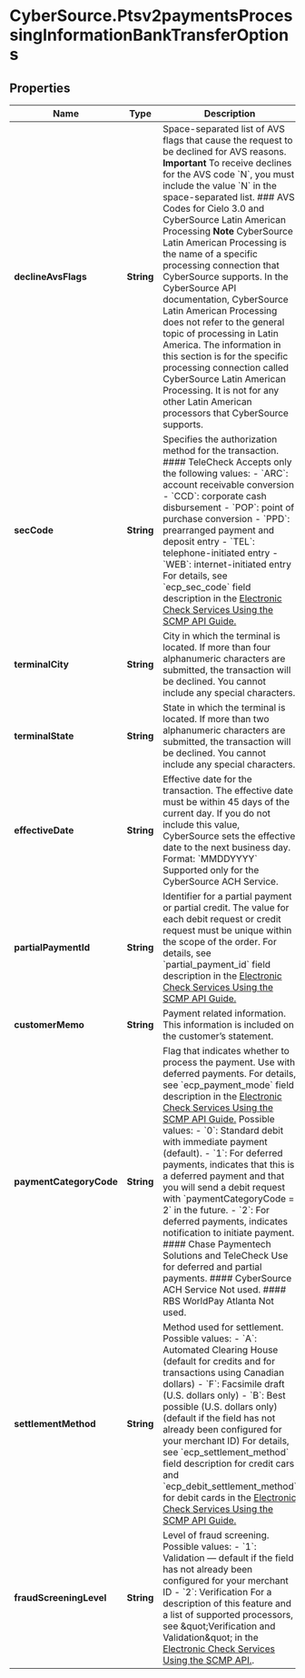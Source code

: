 # CyberSource.Ptsv2paymentsProcessingInformationBankTransferOptions

## Properties
Name | Type | Description | Notes
------------ | ------------- | ------------- | -------------
**declineAvsFlags** | **String** | Space-separated list of AVS flags that cause the request to be declined for AVS reasons.  **Important** To receive declines for the AVS code &#x60;N&#x60;, you must include the value &#x60;N&#x60; in the space-separated list.  ### AVS Codes for Cielo 3.0 and CyberSource Latin American Processing  **Note** CyberSource Latin American Processing is the name of a specific processing connection that CyberSource supports. In the CyberSource API documentation, CyberSource Latin American Processing does not refer to the general topic of processing in Latin America. The information in this section is for the specific processing connection called CyberSource Latin American Processing. It is not for any other Latin American processors that CyberSource supports.  |AVS Code|Description| |--- |--- | |D|Partial match: postal code and address match.| |E|Not supported: AVS is not supported for this card type. _or_ Invalid: the acquirer returned an unrecognized value for the AVS response.| |F|Partial match: postal code matches, but CPF and address do not match.*| |G|Not supported: AVS not supported or not verified.| |I|No match: AVS information is not available.| |K|Partial match: CPF matches, but postal code and address do not match.*| |L|Partial match: postal code and CPF match, but address does not match.*| |N|No match: postal code, CPF, and address do not match.*| |O|Partial match: CPF and address match, but postal code does not match.*| |R|Not supported: your implementation does not support AVS _or_ System unavailable.| |T|Partial match: address matches, but postal code and CPF do not match.*| |V|Match: postal code, CPF, and address match.*| |* CPF (Cadastro de Pessoas Fisicas) is required only for Redecard in Brazil.||  ### AVS Codes for All Other Processors  **Note** The list of AVS codes for all other processors follows these descriptions of the processor-specific information for these codes.  #### American Express Cards For American Express cards only, you can receive Visa and CyberSource AVS codes in addition to the American Express AVS codes.  **Note** For CyberSource through VisaNet, the American Express AVS codes are converted to Visa AVS codes before they are returned to you. As a result, you will not receive American Express AVS codes for the American Express card type.  _American Express Card codes_: &#x60;F&#x60;, &#x60;H&#x60;, &#x60;K&#x60;, &#x60;L&#x60;, &#x60;O&#x60;, &#x60;T&#x60;, &#x60;V&#x60;  #### Domestic and International Visa Cards The international and domestic alphabetic AVS codes are the Visa standard AVS codes. CyberSource maps the standard AVS return codes for other types of payment cards, including American Express cards, to the Visa standard AVS codes.  AVS is considered either domestic or international, depending on the location of the bank that issued the customer’s payment card: - When the bank is in the U.S., the AVS is domestic. - When the bank is outside the U.S., the AVS is international.  You should be prepared to handle both domestic and international AVS result codes: - For international cards, you can receive domestic AVS codes in addition to the international AVS codes. - For domestic cards, you can receive international AVS codes in addition to the domestic AVS codes.  _International Visa Codes_: &#x60;B&#x60;, &#x60;C&#x60;, &#x60;D&#x60;, &#x60;G&#x60;, &#x60;I&#x60;, &#x60;M&#x60;, &#x60;P&#x60;  _Domestic Visa Codes_: &#x60;A&#x60;, &#x60;E&#x60;,&#x60;N&#x60;, &#x60;R&#x60;, &#x60;S&#x60;, &#x60;U&#x60;, &#x60;W&#x60;, &#x60;X&#x60;, &#x60;Y&#x60;, &#x60;Z&#x60;  #### CyberSource Codes The numeric AVS codes are created by CyberSource and are not standard Visa codes. These AVS codes can be returned for any card type.  _CyberSource Codes_: &#x60;1&#x60;, &#x60;2&#x60;, &#x60;3&#x60;, &#x60;4&#x60;  ### Table of AVS Codes for All Other Processors  |AVS Code|Description| |--- |--- | |A|Partial match: street address matches, but 5-digit and 9-digit postal codes do not match.| |B|Partial match: street address matches, but postal code is not verified. Returned only for Visa cards not issued in the U.S.| |C|No match: street address and postal code do not match. Returned only for Visa cards not issued in the U.S.| |D &amp; M|Match: street address and postal code match. Returned only for Visa cards not issued in the U.S.| |E|Invalid: AVS data is invalid or AVS is not allowed for this card type.| |F|Partial match: card member’s name does not match, but billing postal code matches.| |G|Not supported: issuing bank outside the U.S. does not support AVS.| |H|Partial match: card member’s name does not match, but street address and postal code match. Returned only for the American Express card type.| |I|No match: address not verified. Returned only for Visa cards not issued in the U.S.| |K|Partial match: card member’s name matches, but billing address and billing postal code do not match. Returned only for the American Express card type.| |L|Partial match: card member’s name and billing postal code match, but billing address does not match. Returned only for the American Express card type.| |M|See the entry for D &amp; M.| |N|No match: one of the following: street address and postal code do not match _or_ (American Express card type only) card member’s name, street address, and postal code do not match.| |O|Partial match: card member’s name and billing address match, but billing postal code does not match. Returned only for the American Express card type.| |P|Partial match: postal code matches, but street address not verified. Returned only for Visa cards not issued in the U.S.| |R|System unavailable.| |S|Not supported: issuing bank in the U.S. does not support AVS.| |T|Partial match: card member’s name does not match, but street address matches. Returned only for the American Express card type.| |U|System unavailable: address information unavailable for one of these reasons: The U.S. bank does not support AVS outside the U.S. _or_ The AVS in a U.S. bank is not functioning properly.| |V|Match: card member’s name, billing address, and billing postal code match. Returned only for the American Express card type.| |W|Partial match: street address does not match, but 9-digit postal code matches.| |X|Match: street address and 9-digit postal code match.| |Y|Match: street address and 5-digit postal code match.| |Z|Partial match: street address does not match, but 5-digit postal code matches.| |1|Not supported: one of the following: AVS is not supported for this processor or card type _or_ AVS is disabled for your CyberSource account. To enable AVS, contact CyberSource Customer Support.| |2|Unrecognized: the processor returned an unrecognized value for the AVS response.| |3|Match: address is confirmed. Returned only for PayPal Express Checkout.| |4|No match: address is not confirmed. Returned only for PayPal Express Checkout.| |5|No match: no AVS code was returned by the processor.|  | [optional] 
**secCode** | **String** | Specifies the authorization method for the transaction.  #### TeleCheck Accepts only the following values: - &#x60;ARC&#x60;: account receivable conversion - &#x60;CCD&#x60;: corporate cash disbursement - &#x60;POP&#x60;: point of purchase conversion - &#x60;PPD&#x60;: prearranged payment and deposit entry - &#x60;TEL&#x60;: telephone-initiated entry - &#x60;WEB&#x60;: internet-initiated entry  For details, see &#x60;ecp_sec_code&#x60; field description in the [Electronic Check Services Using the SCMP API Guide.](https://apps.cybersource.com/library/documentation/dev_guides/EChecks_SCMP_API/html/wwhelp/wwhimpl/js/html/wwhelp.htm)  | [optional] 
**terminalCity** | **String** | City in which the terminal is located. If more than four alphanumeric characters are submitted, the transaction will be declined.  You cannot include any special characters.  | [optional] 
**terminalState** | **String** | State in which the terminal is located. If more than two alphanumeric characters are submitted, the transaction will be declined.  You cannot include any special characters.  | [optional] 
**effectiveDate** | **String** | Effective date for the transaction. The effective date must be within 45 days of the current day. If you do not include this value, CyberSource sets the effective date to the next business day.  Format: &#x60;MMDDYYYY&#x60;  Supported only for the CyberSource ACH Service.  | [optional] 
**partialPaymentId** | **String** | Identifier for a partial payment or partial credit.  The value for each debit request or credit request must be unique within the scope of the order. For details, see &#x60;partial_payment_id&#x60; field description in the [Electronic Check Services Using the SCMP API Guide.](https://apps.cybersource.com/library/documentation/dev_guides/EChecks_SCMP_API/html/wwhelp/wwhimpl/js/html/wwhelp.htm)  | [optional] 
**customerMemo** | **String** | Payment related information.  This information is included on the customer’s statement.  | [optional] 
**paymentCategoryCode** | **String** | Flag that indicates whether to process the payment.  Use with deferred payments. For details, see &#x60;ecp_payment_mode&#x60; field description in the [Electronic Check Services Using the SCMP API Guide.](https://apps.cybersource.com/library/documentation/dev_guides/EChecks_SCMP_API/html/wwhelp/wwhimpl/js/html/wwhelp.htm)  Possible values: - &#x60;0&#x60;: Standard debit with immediate payment (default). - &#x60;1&#x60;: For deferred payments, indicates that this is a deferred payment and that you will send a debit request with &#x60;paymentCategoryCode &#x3D; 2&#x60; in the future. - &#x60;2&#x60;: For deferred payments, indicates notification to initiate payment.  #### Chase Paymentech Solutions and TeleCheck Use for deferred and partial payments.  #### CyberSource ACH Service Not used.  #### RBS WorldPay Atlanta Not used.  | [optional] 
**settlementMethod** | **String** | Method used for settlement.  Possible values: - &#x60;A&#x60;: Automated Clearing House (default for credits and for transactions using Canadian dollars) - &#x60;F&#x60;: Facsimile draft (U.S. dollars only) - &#x60;B&#x60;: Best possible (U.S. dollars only) (default if the field has not already been configured for your merchant ID)  For details, see &#x60;ecp_settlement_method&#x60; field description for credit cars and &#x60;ecp_debit_settlement_method&#x60; for debit cards in the [Electronic Check Services Using the SCMP API Guide.](https://apps.cybersource.com/library/documentation/dev_guides/EChecks_SCMP_API/html/wwhelp/wwhimpl/js/html/wwhelp.htm)  | [optional] 
**fraudScreeningLevel** | **String** | Level of fraud screening.  Possible values: - &#x60;1&#x60;: Validation — default if the field has not already been configured for your merchant ID - &#x60;2&#x60;: Verification  For a description of this feature and a list of supported processors, see \&quot;Verification and Validation\&quot; in the [Electronic Check Services Using the SCMP API.](https://apps.cybersource.com/library/documentation/dev_guides/EChecks_SCMP_API/html/wwhelp/wwhimpl/js/html/wwhelp.htm).  | [optional] 


